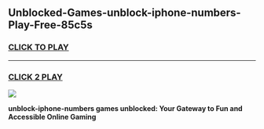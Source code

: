 
## Unblocked-Games-unblock-iphone-numbers-Play-Free-85c5s
<h3>
<a href="https://premium76.site?title=unblock-iphone-numbers&ref=21A">CLICK TO PLAY</a></h3>
<hr>

<h3>
<a href="https://premium76.site?title=unblock-iphone-numbers&ref=21A">CLICK 2 PLAY</a>
  
</h3>

<a href="https://premium76.site?title=unblock-iphone-numbers&ref=21A"><img src="https://clearcache.store/games.png"></a>


**unblock-iphone-numbers games unblocked: Your Gateway to Fun and Accessible Online Gaming**
